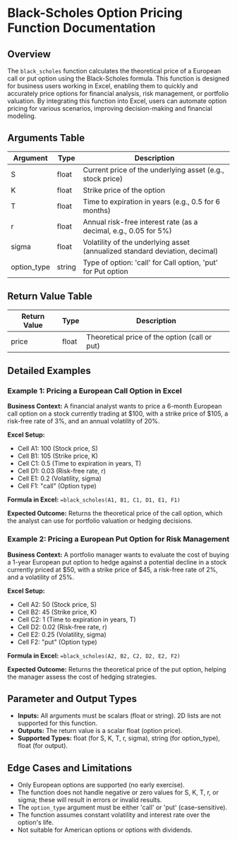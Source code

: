 # Black-Scholes Option Pricing Function Documentation

## Overview
The `black_scholes` function calculates the theoretical price of a European call or put option using the Black-Scholes formula. This function is designed for business users working in Excel, enabling them to quickly and accurately price options for financial analysis, risk management, or portfolio valuation. By integrating this function into Excel, users can automate option pricing for various scenarios, improving decision-making and financial modeling.

## Arguments Table
| Argument      | Type    | Description                                                                 |
|--------------|---------|-----------------------------------------------------------------------------|
| S            | float   | Current price of the underlying asset (e.g., stock price)                    |
| K            | float   | Strike price of the option                                                  |
| T            | float   | Time to expiration in years (e.g., 0.5 for 6 months)                        |
| r            | float   | Annual risk-free interest rate (as a decimal, e.g., 0.05 for 5%)             |
| sigma        | float   | Volatility of the underlying asset (annualized standard deviation, decimal)   |
| option_type  | string  | Type of option: 'call' for Call option, 'put' for Put option                 |

## Return Value Table
| Return Value | Type  | Description                                      |
|--------------|-------|--------------------------------------------------|
| price        | float | Theoretical price of the option (call or put)     |

## Detailed Examples

### Example 1: Pricing a European Call Option in Excel
**Business Context:**
A financial analyst wants to price a 6-month European call option on a stock currently trading at $100, with a strike price of $105, a risk-free rate of 3%, and an annual volatility of 20%.

**Excel Setup:**
- Cell A1: 100      (Stock price, S)
- Cell B1: 105      (Strike price, K)
- Cell C1: 0.5      (Time to expiration in years, T)
- Cell D1: 0.03     (Risk-free rate, r)
- Cell E1: 0.2      (Volatility, sigma)
- Cell F1: "call"   (Option type)

**Formula in Excel:**
`=black_scholes(A1, B1, C1, D1, E1, F1)`

**Expected Outcome:**
Returns the theoretical price of the call option, which the analyst can use for portfolio valuation or hedging decisions.

### Example 2: Pricing a European Put Option for Risk Management
**Business Context:**
A portfolio manager wants to evaluate the cost of buying a 1-year European put option to hedge against a potential decline in a stock currently priced at $50, with a strike price of $45, a risk-free rate of 2%, and a volatility of 25%.

**Excel Setup:**
- Cell A2: 50       (Stock price, S)
- Cell B2: 45       (Strike price, K)
- Cell C2: 1        (Time to expiration in years, T)
- Cell D2: 0.02     (Risk-free rate, r)
- Cell E2: 0.25     (Volatility, sigma)
- Cell F2: "put"    (Option type)

**Formula in Excel:**
`=black_scholes(A2, B2, C2, D2, E2, F2)`

**Expected Outcome:**
Returns the theoretical price of the put option, helping the manager assess the cost of hedging strategies.

## Parameter and Output Types
- **Inputs:** All arguments must be scalars (float or string). 2D lists are not supported for this function.
- **Outputs:** The return value is a scalar float (option price).
- **Supported Types:** float (for S, K, T, r, sigma), string (for option_type), float (for output).

## Edge Cases and Limitations
- Only European options are supported (no early exercise).
- The function does not handle negative or zero values for S, K, T, r, or sigma; these will result in errors or invalid results.
- The `option_type` argument must be either 'call' or 'put' (case-sensitive).
- The function assumes constant volatility and interest rate over the option's life.
- Not suitable for American options or options with dividends.
